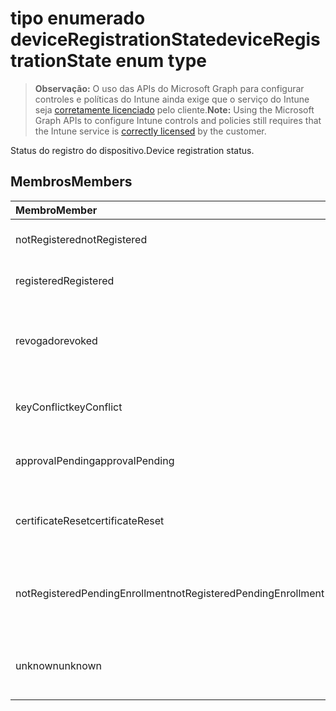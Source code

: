 # <a name="deviceregistrationstate-enum-type"></a><span data-ttu-id="bb29c-101">tipo enumerado deviceRegistrationState</span><span class="sxs-lookup"><span data-stu-id="bb29c-101">deviceRegistrationState enum type</span></span>

> <span data-ttu-id="bb29c-102">**Observação:** O uso das APIs do Microsoft Graph para configurar controles e políticas do Intune ainda exige que o serviço do Intune seja [corretamente licenciado](https://go.microsoft.com/fwlink/?linkid=839381) pelo cliente.</span><span class="sxs-lookup"><span data-stu-id="bb29c-102">**Note:** Using the Microsoft Graph APIs to configure Intune controls and policies still requires that the Intune service is [correctly licensed](https://go.microsoft.com/fwlink/?linkid=839381) by the customer.</span></span>

<span data-ttu-id="bb29c-103">Status do registro do dispositivo.</span><span class="sxs-lookup"><span data-stu-id="bb29c-103">Device registration status.</span></span>
## <a name="members"></a><span data-ttu-id="bb29c-104">Membros</span><span class="sxs-lookup"><span data-stu-id="bb29c-104">Members</span></span>
|<span data-ttu-id="bb29c-105">Membro</span><span class="sxs-lookup"><span data-stu-id="bb29c-105">Member</span></span>|<span data-ttu-id="bb29c-106">Valor</span><span class="sxs-lookup"><span data-stu-id="bb29c-106">Value</span></span>|<span data-ttu-id="bb29c-107">Descrição</span><span class="sxs-lookup"><span data-stu-id="bb29c-107">Description</span></span>|
|:---|:---|:---|
|<span data-ttu-id="bb29c-108">notRegistered</span><span class="sxs-lookup"><span data-stu-id="bb29c-108">notRegistered</span></span>|<span data-ttu-id="bb29c-109">0</span><span class="sxs-lookup"><span data-stu-id="bb29c-109">0%</span></span>|<span data-ttu-id="bb29c-110">O dispositivo não está registrado.</span><span class="sxs-lookup"><span data-stu-id="bb29c-110">The device is not registered.</span></span>|
|<span data-ttu-id="bb29c-111">registered</span><span class="sxs-lookup"><span data-stu-id="bb29c-111">Registered</span></span>|<span data-ttu-id="bb29c-112">2</span><span class="sxs-lookup"><span data-stu-id="bb29c-112">-2</span></span>|<span data-ttu-id="bb29c-113">O dispositivo está registrado.</span><span class="sxs-lookup"><span data-stu-id="bb29c-113">The device is registered.</span></span>|
|<span data-ttu-id="bb29c-114">revogado</span><span class="sxs-lookup"><span data-stu-id="bb29c-114">revoked</span></span>|<span data-ttu-id="bb29c-115">3</span><span class="sxs-lookup"><span data-stu-id="bb29c-115">-3</span></span>|<span data-ttu-id="bb29c-116">O dispositivo foi bloqueado, apagado ou desativado.</span><span class="sxs-lookup"><span data-stu-id="bb29c-116">The device has been blocked, wiped or retired.</span></span>|
|<span data-ttu-id="bb29c-117">keyConflict</span><span class="sxs-lookup"><span data-stu-id="bb29c-117">keyConflict</span></span>|<span data-ttu-id="bb29c-118">4</span><span class="sxs-lookup"><span data-stu-id="bb29c-118">-4</span></span>|<span data-ttu-id="bb29c-119">O dispositivo tem um conflito de chave.</span><span class="sxs-lookup"><span data-stu-id="bb29c-119">The device has a key conflict.</span></span>|
|<span data-ttu-id="bb29c-120">approvalPending</span><span class="sxs-lookup"><span data-stu-id="bb29c-120">approvalPending</span></span>|<span data-ttu-id="bb29c-121">5</span><span class="sxs-lookup"><span data-stu-id="bb29c-121">$-5</span></span>|<span data-ttu-id="bb29c-122">O dispositivo está aguardando aprovação.</span><span class="sxs-lookup"><span data-stu-id="bb29c-122">The device is pending approval.</span></span>|
|<span data-ttu-id="bb29c-123">certificateReset</span><span class="sxs-lookup"><span data-stu-id="bb29c-123">certificateReset</span></span>|<span data-ttu-id="bb29c-124">6</span><span class="sxs-lookup"><span data-stu-id="bb29c-124">-6</span></span>|<span data-ttu-id="bb29c-125">O certificado do dispositivo foi redefinido.</span><span class="sxs-lookup"><span data-stu-id="bb29c-125">The device certificate has been reset.</span></span>|
|<span data-ttu-id="bb29c-126">notRegisteredPendingEnrollment</span><span class="sxs-lookup"><span data-stu-id="bb29c-126">notRegisteredPendingEnrollment</span></span>|<span data-ttu-id="bb29c-127">7</span><span class="sxs-lookup"><span data-stu-id="bb29c-127">-7</span></span>|<span data-ttu-id="bb29c-128">O dispositivo não está registrado e está com inscrição pendente.</span><span class="sxs-lookup"><span data-stu-id="bb29c-128">The device is not registered and pending enrollment.</span></span>|
|<span data-ttu-id="bb29c-129">unknown</span><span class="sxs-lookup"><span data-stu-id="bb29c-129">unknown</span></span>|<span data-ttu-id="bb29c-130">8</span><span class="sxs-lookup"><span data-stu-id="bb29c-130">-8</span></span>|<span data-ttu-id="bb29c-131">O status do registro de dispositivo é desconhecido.</span><span class="sxs-lookup"><span data-stu-id="bb29c-131">The device registration status is unknown.</span></span>|








